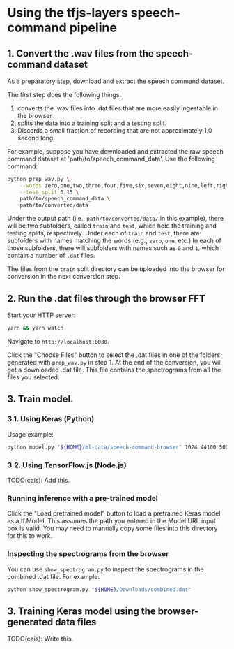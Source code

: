 # Using the tfjs-layers speech-command pipeline

## 1. Convert the .wav files from the speech-command dataset

As a preparatory step, download and extract the speech command dataset.

The first step does the following things:
1. converts the .wav files into .dat files that are more easily ingestable in
   the browser
2. splits the data into a training split and a testing split.
3. Discards a small fraction of recording that are not approximately 1.0 second
   long.

For example, suppose you have downloaded and extracted the raw speech command
dataset at 'path/to/speech_command_data'. Use the following command:

```sh
python prep_wav.py \
    --words zero,one,two,three,four,five,six,seven,eight,nine,left,right,up,down,go,stop \
    --test_split 0.15 \
    path/to/speech_command_data \
    path/to/converted/data
```

Under the output path (i.e., `path/to/converted/data/` in this example),
there will be two subfolders, called `train` and `test`, which hold the
training and testing splits, respectively. Under each of `train` and `test`,
there are subfolders with names matching the words (e.g., `zero`, `one`,
etc.) In each of those subfolders, there will subfolders with names
such as `0` and `1`, which contain a number of
`.dat` files.

The files from the `train` split directory can be uploaded into the browser
for conversion in the next conversion step.

## 2. Run the .dat files through the browser FFT

Start your HTTP server:

```sh
yarn && yarn watch
```

Navigate to `http://localhost:8080`.

Click the "Choose Files" button to select the .dat files in one of the folders
generated with `prep_wav.py` in step 1. At the end of the conversion, you will
get a downloaded .dat file. This file contains the spectrograms from all the
files you selected.

## 3. Train model.

### 3.1. Using Keras (Python)

Usage example:

```sh
python model.py "${HOME}/ml-data/speech-command-browser" 1024 44100 5000
```

### 3.2. Using TensorFlow.js (Node.js)

TODO(cais): Add this.

### Running inference with a pre-trained model

Click the "Load pretrained model" button to load a pretrained Keras model as
a tf.Model. This assumes the path you entered in the Model URL input box is
valid. You may need to manually copy some files into this directory for this
to work.

### Inspecting the spectrograms from the browser

You can use `show_spectrogram.py` to inspect the spectrograms in the combined
.dat file. For example:

```sh
python show_spectrogram.py "${HOME}/Downloads/combined.dat"
```

## 3. Training Keras model using the browser-generated data files

TODO(cais): Write this.